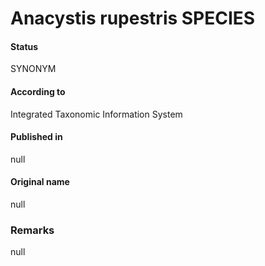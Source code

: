# Anacystis rupestris SPECIES

#### Status
SYNONYM

#### According to
Integrated Taxonomic Information System

#### Published in
null

#### Original name
null

### Remarks
null
